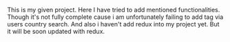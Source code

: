 This is my given project. Here I have tried to add mentioned functionalities. Though it's not fully complete cause i am unfortunately failing to add tag via users country search. And also i haven't add redux into my project yet. But it will be soon updated with redux.  

